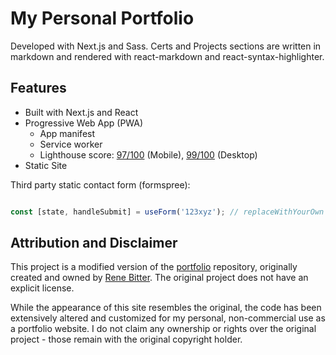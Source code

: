 # My Personal Portfolio

Developed with Next.js and Sass. Certs and Projects sections are written in markdown and rendered with react-markdown and react-syntax-highlighter.

## Features

- Built with Next.js and React
- Progressive Web App (PWA)
  - App manifest
  - Service worker
  - Lighthouse score: [97/100](https://pagespeed.web.dev/analysis/https-dave-levine-io/cvgs8ft5er?form_factor=mobile) (Mobile), [99/100](https://pagespeed.web.dev/analysis/https-dave-levine-io/cvgs8ft5er?form_factor=desktop) (Desktop)
- Static Site

Third party static contact form (formspree):

```js

const [state, handleSubmit] = useForm('123xyz'); // replaceWithYourOwn

````

## Attribution and Disclaimer

This project is a modified version of the [portfolio](https://github.com/renebitter/portfolio) repository, originally created and owned by [Rene Bitter](https://github.com/renebitter). The original project does not have an explicit license.

While the appearance of this site resembles the original, the code has been extensively altered and customized for my personal, non-commercial use as a portfolio website. I do not claim any ownership or rights over the original project - those remain with the original copyright holder.
